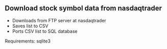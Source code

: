 ## Download stock symbol data from nasdaqtrader

* Downloads from FTP server at nasdaqtrader
* Saves list to CSV
* Ports CSV list to SQL database

Requirements:
sqlite3
